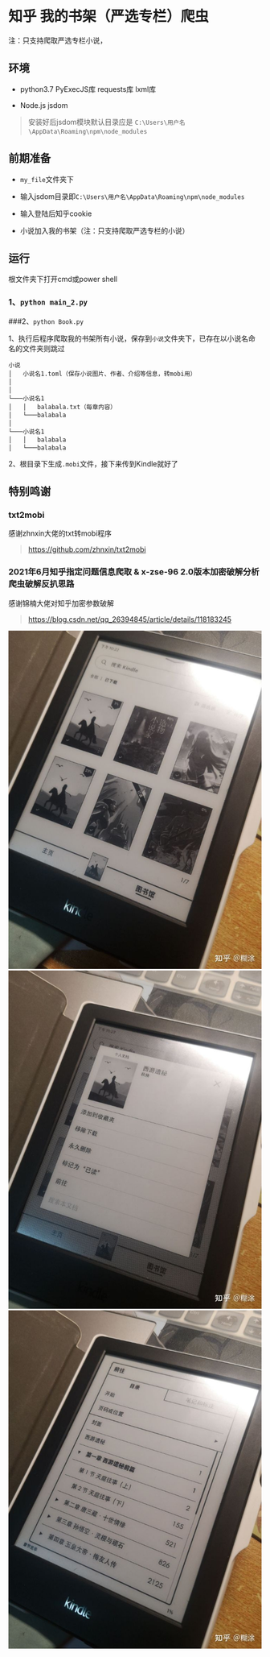 # 知乎 我的书架（严选专栏）爬虫 
注：只支持爬取严选专栏小说，
## 环境
- python3.7
PyExecJS库
requests库
lxml库

- Node.js
jsdom
> 安装好后jsdom模块默认目录应是 `C:\Users\用户名\AppData\Roaming\npm\node_modules`

## 前期准备
- `my_file`文件夹下
 - 输入jsdom目录即`C:\Users\用户名\AppData\Roaming\npm\node_modules`
 - 输入登陆后知乎cookie

- 小说加入我的书架（注：只支持爬取严选专栏的小说）


## 运行
根文件夹下打开cmd或power shell
### 1、`python main_2.py`


###2、`python Book.py`


1、执行后程序爬取我的书架所有小说，保存到`小说`文件夹下，已存在以小说名命名的文件夹则跳过
```
小说
│   小说名1.toml（保存小说图片、作者、介绍等信息，转mobi用）
│   
│
└───小说名1
│   │   balabala.txt（每章内容）
│   └───balabala
│   
└───小说名1
│   │   balabala
│   └───balabala
```


2、根目录下生成`.mobi`文件，接下来传到Kindle就好了



## 特别鸣谢
### txt2mobi
感谢zhnxin大佬的txt转mobi程序
> https://github.com/zhnxin/txt2mobi


### 2021年6月知乎指定问题信息爬取 & x-zse-96 2.0版本加密破解分析 爬虫破解反扒思路
感谢锦楠大佬对知乎加密参数破解
> https://blog.csdn.net/qq_26394845/article/details/118183245


![](没用的文件/1.jpg "1")
![](没用的文件/2.jpg "1")
![](没用的文件/3.jpg "1")


